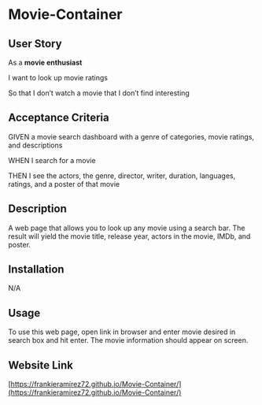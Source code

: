 # Movie-Container

## User Story

As a **movie enthusiast**

I want to look up movie ratings

So that I don’t watch a movie that I don’t find interesting

## Acceptance Criteria

GIVEN a movie search dashboard with a genre of categories, movie ratings, and descriptions

WHEN I search for a movie

THEN I see the actors, the genre, director, writer, duration, languages, ratings, and a poster of that movie

## Description

A web page that allows you to look up any movie using a search bar. The result will yield the movie title, release year, actors in the movie, IMDb, and poster.

## Installation

N/A

## Usage

To use this web page, open link in browser and enter movie desired in search box and hit enter. The movie information should appear on screen.

## Website Link

[https://frankieramirez72.github.io/Movie-Container/](https://frankieramirez72.github.io/Movie-Container/)
